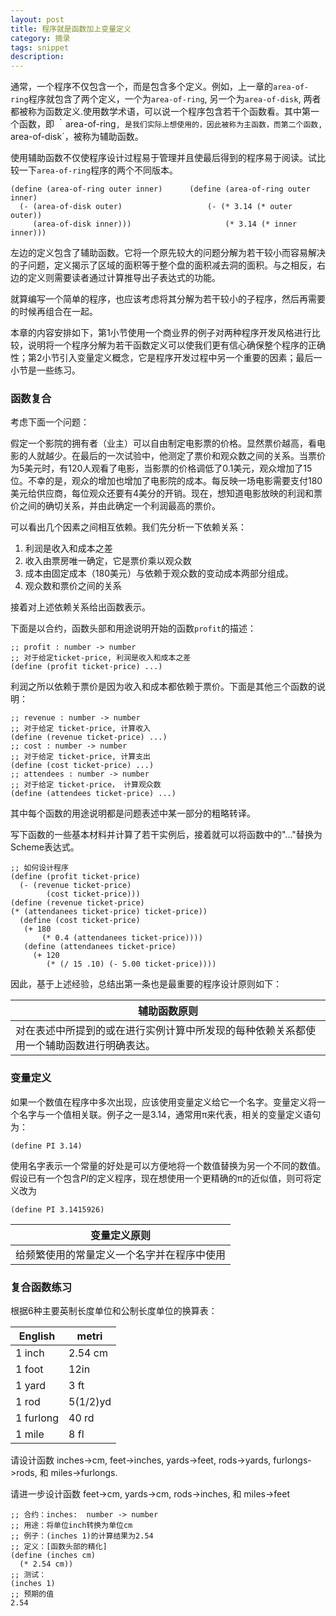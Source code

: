 ```yaml
---
layout: post
title: 程序就是函数加上变量定义
category: 摘录
tags: snippet
description: 
---
```


通常，一个程序不仅包含一个，而是包含多个定义。例如，上一章的`area-of-ring`程序就包含了两个定义，一个为`area-of-ring`, 另一个为`area-of-disk`, 两者都被称为函数定义.使用数学术语，可以说一个程序包含若干个函数看。其中第一个函数，即 ｀area-of-ring`, 是我们实际上想使用的，因此被称为主函数，而第二个函数, `area-of-disk`，被称为辅助函数。

使用辅助函数不仅使程序设计过程易于管理并且使最后得到的程序易于阅读。试比较一下`area-of-ring`程序的两个不同版本。

```
(define (area-of-ring outer inner)      (define (area-of-ring outer inner)
  (- (area-of-disk outer)                   (- (* 3.14 (* outer outer))
     (area-of-disk inner)))                     (* 3.14 (* inner inner)))
```

左边的定义包含了辅助函数。它将一个原先较大的问题分解为若干较小而容易解决的子问题，定义揭示了区域的面积等于整个盘的面积减去洞的面积。与之相反，右边的定义则需要读者通过计算推导出子表达式的功能。

就算编写一个简单的程序，也应该考虑将其分解为若干较小的子程序，然后再需要的时候再组合在一起。

本章的内容安排如下，第1小节使用一个商业界的例子对两种程序开发风格进行比较，说明将一个程序分解为若干函数定义可以使我们更有信心确保整个程序的正确性；第2小节引入变量定义概念，它是程序开发过程中另一个重要的因素；最后一小节是一些练习。

### 函数复合

考虑下面一个问题：

假定一个影院的拥有者（业主）可以自由制定电影票的价格。显然票价越高，看电影的人就越少。在最后的一次试验中，他测定了票价和观众数之间的关系。当票价为5美元时，有120人观看了电影，当影票的价格调低了0.1美元，观众增加了15位。不幸的是，观众的增加也增加了电影院的成本。每反映一场电影需要支付180美元给供应商，每位观众还要有4美分的开销。现在，想知道电影放映的利润和票价之间的确切关系，并由此确定一个利润最高的票价。

可以看出几个因素之间相互依赖。我们先分析一下依赖关系：

1. 利润是收入和成本之差
2. 收入由票房唯一确定，它是票价乘以观众数
3. 成本由固定成本（180美元）与依赖于观众数的变动成本两部分组成。
4. 观众数和票价之间的关系

接着对上述依赖关系给出函数表示。

下面是以合约，函数头部和用途说明开始的函数`profit`的描述：

```
;; profit : number -> number
;; 对于给定ticket-price, 利润是收入和成本之差
(define (profit ticket-price) ...)
```

利润之所以依赖于票价是因为收入和成本都依赖于票价。下面是其他三个函数的说明：

```
;; revenue : number -> number
;; 对于给定 ticket-price, 计算收入
(define (revenue ticket-price) ...)
;; cost : number -> number
;; 对于给定 ticket-price, 计算支出
(define (cost ticket-price) ...)
;; attendees : number -> number
;; 对于给定 ticket-price， 计算观众数
(define (attendees ticket-price) ...)
```

其中每个函数的用途说明都是问题表述中某一部分的粗略转译。

写下函数的一些基本材料并计算了若干实例后，接着就可以将函数中的"..."替换为Scheme表达式。

```
;; 如何设计程序
(define (profit ticket-price)
  (- (revenue ticket-price)
        (cost ticket-price)))
(define (revenue ticket-price)
(* (attendanees ticket-price) ticket-price))
  (define (cost ticket-price)
   (+ 180
       (* 0.4 (attendanees ticket-price))))
   (define (attendanees ticket-price)
     (+ 120
        (* (/ 15 .10) (- 5.00 ticket-price))))
```

因此，基于上述经验，总结出第一条也是最重要的程序设计原则如下：

| 辅助函数原则                                                                             |
| ------------                                                                             |
| 对在表述中所提到的或在进行实例计算中所发现的每种依赖关系都使用一个辅助函数进行明确表达。 |

### 变量定义

如果一个数值在程序中多次出现，应该使用变量定义给它一个名字。变量定义将一个名字与一个值相关联。例子之一是3.14，通常用π来代表，相关的变量定义语句为：

```
(define PI 3.14)
```

使用名字表示一个常量的好处是可以方便地将一个数值替换为另一个不同的数值。假设已有一个包含*PI*的定义程序，现在想使用一个更精确的π的近似值，则可将定义改为

```
(define PI 3.1415926)
```

| 变量定义原则                               |
| ------------                               |
| 给频繁使用的常量定义一个名字并在程序中使用 |

### 复合函数练习

根据6种主要英制长度单位和公制长度单位的换算表：

| English   | metri    |
| -------   | -----    |
| 1 inch    | 2.54 cm  |
| 1 foot    | 12in     |
| 1 yard    | 3 ft     |
| 1 rod     | 5(1/2)yd |
| 1 furlong | 40 rd|
| 1 mile    | 8 fl     |

请设计函数 inches->cm, feet->inches, yards->feet, rods->yards, furlongs- >rods, 和 miles->furlongs.

请进一步设计函数 feet->cm, yards->cm, rods->inches, 和 miles->feet

```
;; 合约：inches:  number -> number
;; 用途：将单位inch转换为单位cm
;; 例子：(inches 1)的计算结果为2.54
;; 定义：[函数头部的精化]
(define (inches cm)
  (* 2.54 cm))
;; 测试：
(inches 1)
;; 预期的值
2.54
```
